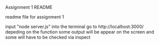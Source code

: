 Assignment 1 README

readme file for assignment 1

input "node server.js" into the terminal
go to http://localhost:3000/
depeding on the function some output will be appear on the screen and some will have to be checked via inspect

